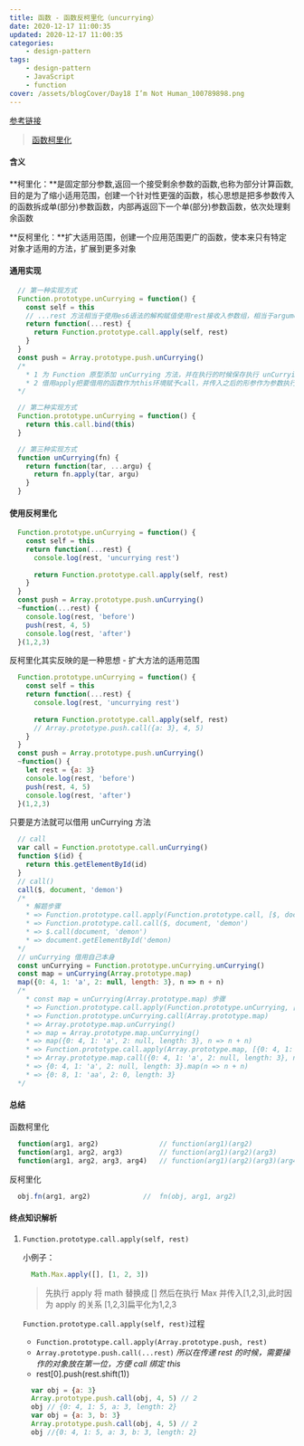 ```yaml
---
title: 函数 - 函数反柯里化（uncurrying）
date: 2020-12-17 11:00:35
updated: 2020-12-17 11:00:35
categories:
    - design-pattern
tags:
    - design-pattern
    - JavaScript
    - function
cover: /assets/blogCover/Day18 I’m Not Human_100789898.png
---
```


[参考链接](https://segmentfault.com/a/1190000012912503)

> [函数柯里化](/2020/12/17/fucntion-currying/)

#### 含义

  **柯里化：**是固定部分参数,返回一个接受剩余参数的函数,也称为部分计算函数,目的是为了缩小适用范围，创建一个针对性更强的函数，核心思想是把多参数传入的函数拆成单(部分)参数函数，内部再返回下一个单(部分)参数函数，依次处理剩余函数

  **反柯里化：**扩大适用范围，创建一个应用范围更广的函数，使本来只有特定对象才适用的方法，扩展到更多对象

#### 通用实现

  ~~~js
    // 第一种实现方式
    Function.prototype.unCurrying = function() {
      const self = this
      // ...rest 方法相当于使用es6语法的解构赋值使用rest接收入参数组，相当于arguments rest的值是传入的所有参数组成的一个数组
      return function(...rest) {
        return Function.prototype.call.apply(self, rest)
      }
    }
    const push = Array.prototype.push.unCurrying()
    /*
      * 1 为 Function 原型添加 unCurrying 方法，并在执行的时候保存执行 unCurrying 的方法到self
      * 2 借用apply把要借用的函数作为this环境赋予call，并传入之后的形参作为参数执行
    */

    // 第二种实现方式
    Function.prototype.unCurrying = function() {
      return this.call.bind(this)
    }

    // 第三种实现方式
    function unCurrying(fn) {
      return function(tar, ...argu) {
        return fn.apply(tar, argu)
      }
    }
  ~~~

#### 使用反柯里化

  ~~~js
    Function.prototype.unCurrying = function() {
      const self = this
      return function(...rest) {
        console.log(rest, 'uncurrying rest')
        
        return Function.prototype.call.apply(self, rest)
      }
    }
    const push = Array.prototype.push.unCurrying()
    ~function(...rest) {
      console.log(rest, 'before')
      push(rest, 4, 5)
      console.log(rest, 'after')
    }(1,2,3)
  ~~~

  反柯里化其实反映的是一种思想 - 扩大方法的适用范围

  ~~~js
    Function.prototype.unCurrying = function() {
      const self = this
      return function(...rest) {
        console.log(rest, 'uncurrying rest')
        
        return Function.prototype.call.apply(self, rest)
        // Array.prototype.push.call({a: 3}, 4, 5)
      }
    }
    const push = Array.prototype.push.unCurrying()
    ~function() {
      let rest = {a: 3}
      console.log(rest, 'before')
      push(rest, 4, 5)
      console.log(rest, 'after')
    }(1,2,3)
  ~~~

  只要是方法就可以借用 unCurrying 方法

  ~~~js
    // call
    var call = Function.prototype.call.unCurrying()
    function $(id) {
      return this.getElementById(id)
    }
    // call()
    call($, document, 'demon')
    /*
      * 解题步骤
      * => Function.prototype.call.apply(Function.prototype.call, [$, document, 'demon'])
      * => Function.prototype.call.call($, document, 'demon')
      * => $.call(document, 'demon')
      * => document.getElementById('demon)
    */
    // unCurrying 借用自己本身
    const unCurrying = Function.prototype.unCurrying.unCurrying()
    const map = unCurrying(Array.prototype.map)
    map({0: 4, 1: 'a', 2: null, length: 3}, n => n + n)
    /*
      * const map = unCurrying(Array.prototype.map) 步骤
      * => Function.prototype.call.apply(Function.prototype.unCurrying, [Array.prototype.map])
      * => Function.prototype.unCurrying.call(Array.prototype.map)
      * => Array.prototype.map.unCurrying()
      * => map = Array.prototype.map.unCurrying()
      * => map({0: 4, 1: 'a', 2: null, length: 3}, n => n + n)
      * => Function.prototype.call.apply(Array.prototype.map, [{0: 4, 1: 'a', 2: null, length: 3}, n => n + n])
      * => Array.prototype.map.call({0: 4, 1: 'a', 2: null, length: 3}, n => n + n)
      * => {0: 4, 1: 'a', 2: null, length: 3}.map(n => n + n)
      * => {0: 8, 1: 'aa', 2: 0, length: 3}
    */
  ~~~~

#### 总结

  函数柯里化
  ~~~js
    function(arg1, arg2)               // function(arg1)(arg2)
    function(arg1, arg2, arg3)         // function(arg1)(arg2)(arg3)
    function(arg1, arg2, arg3, arg4)   // function(arg1)(arg2)(arg3)(arg4)
  ~~~
  反柯里化
  
  ~~~js
    obj.fn(arg1, arg2)             //  fn(obj, arg1, arg2)
  ~~~

#### 终点知识解析

 1. `Function.prototype.call.apply(self, rest)`

    小例子：
    ~~~js
      Math.Max.apply([], [1, 2, 3])
    ~~~
    > 先执行 apply 将 math 替换成 []
    > 然后在执行 Max 并传入[1,2,3],此时因为 apply 的关系  [1,2,3]扁平化为1,2,3

    `Function.prototype.call.apply(self, rest)`过程

    * `Function.prototype.call.apply(Array.prototype.push, rest)`
    * `Array.prototype.push.call(...rest)` *所以在传递 rest 的时候，需要操作的对象放在第一位，方便 call 绑定 this*
    * rest[0].push(rest.shift(1))

    ~~~js
      var obj = {a: 3}
      Array.prototype.push.call(obj, 4, 5) // 2
      obj // {0: 4, 1: 5, a: 3, length: 2}
      var obj = {a: 3, b: 3}
      Array.prototype.push.call(obj, 4, 5) // 2
      obj //{0: 4, 1: 5, a: 3, b: 3, length: 2}
    ~~~
